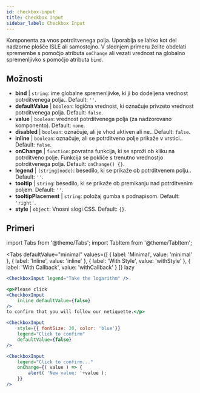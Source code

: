 ```yaml
---
id: checkbox-input
title: Checkbox Input
sidebar_label: Checkbox Input
---
```


Komponenta za vnos potrditvenega polja. Uporablja se lahko kot del nadzorne plošče ISLE ali samostojno. V slednjem primeru želite obdelati spremembe s pomočjo atributa `onChange` ali vezati vrednost na globalno spremenljivko s pomočjo atributa `bind`.

## Možnosti

* __bind__ | `string`: ime globalne spremenljivke, ki ji bo dodeljena vrednost potrditvenega polja.. Default: `''`.
* __defaultValue__ | `boolean`: logična vrednost, ki označuje privzeto vrednost potrditvenega polja. Default: `false`.
* __value__ | `boolean`: vrednost potrditvenega polja (za nadzorovano komponento). Default: `none`.
* __disabled__ | `boolean`: označuje, ali je vhod aktiven ali ne.. Default: `false`.
* __inline__ | `boolean`: označuje, ali se potrditveno polje prikaže v vrstici.. Default: `false`.
* __onChange__ | `function`: povratna funkcija, ki se sproži ob kliku na potrditveno polje. Funkcija se pokliče s trenutno vrednostjo potrditvenega polja. Default: `onChange() {}`.
* __legend__ | `(string|node)`: besedilo, ki se prikaže ob potrditvenem polju.. Default: `''`.
* __tooltip__ | `string`: besedilo, ki se prikaže ob premikanju nad potrditvenim poljem. Default: `''`.
* __tooltipPlacement__ | `string`: položaj gumba s podnapisom. Default: `'right'`.
* __style__ | `object`: Vnosni slogi CSS. Default: `{}`.


## Primeri

import Tabs from '@theme/Tabs';
import TabItem from '@theme/TabItem';

<Tabs
    defaultValue="minimal"
    values={[
        { label: 'Minimal', value: 'minimal' },
        { label: 'Inline', value: 'inline' },
        { label: 'With Style', value: 'withStyle' },
        { label: 'With Callback', value: 'withCallback' }
    ]}
    lazy
>


<TabItem value="minimal">

```jsx live
<CheckboxInput legend="Take the logarithm" />
```
</TabItem>

<TabItem value="inline">

```jsx live
<p>Please click
<CheckboxInput
    inline defaultValue={false}
/>
to confirm that you will follow our netiquette.</p>
```
</TabItem>


<TabItem value="withStyle">

```jsx live
<CheckboxInput
    style={{ fontSize: 30, color: 'blue'}}
    legend="Click to confirm"
    defaultValue={false}
/>
```
</TabItem>

<TabItem value="withCallback">

```jsx live
<CheckboxInput
    legend="Click to confirm..."
    onChange={( value ) => {
        alert( 'New value: '+value );
    }}
/>
```

</TabItem>

</Tabs>
